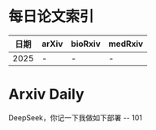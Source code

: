 # 每日论文索引

| 日期 | arXiv | bioRxiv | medRxiv |
|------|-------|---------|---------|
| 2025 | - | - | - |



























































































































# Arxiv Daily


DeepSeek，你记一下我做如下部署 -- 101

